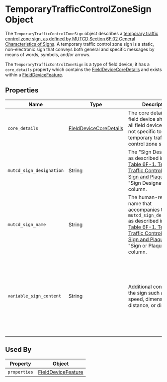 # TemporaryTrafficControlZoneSign Object
The `TemporaryTrafficControlZoneSign` object describes a [temporary traffic control zone sign, as defined by MUTCD Section 6F.02 General Characteristics of Signs](https://mutcd.fhwa.dot.gov/htm/2009/part6/part6f.htm). A temporary traffic control zone sign is a static, non-electronic sign that conveys both general and specific messages by means of words, symbols, and/or arrows.

The `TemporaryTrafficControlZoneSign` is a type of field device; it has a `core_details` property which contains the [FieldDeviceCoreDetails](/spec-content/objects/FieldDeviceCoreDetails.md) and exists within a [FieldDeviceFeature](/spec-content/objects/FieldDeviceFeature.md).

## Properties 
Name | Type | Description | Conformance | Notes
--- | --- | --- | --- | ---
`core_details` | [FieldDeviceCoreDetails](/spec-content/objects/FieldDeviceCoreDetails.md) | The core details of the field device shared by all field devices types, not specific to a temporary traffic control zone sign. | Required | This property appears on all field devices.
`mutcd_sign_designation` | String | The "Sign Designation" as described in [MUTCD Table 6F-1. Temporary Traffic Control Zone Sign and Plaque Sizes](https://mutcd.fhwa.dot.gov/htm/2009/part6/part6f.htm) "Sign Designation" column. | Required |
`mutcd_sign_name` | String | The human-readable name that accompanies the `mutcd_sign_designation` as described in [MUTCD Table 6F-1. Temporary Traffic Control Zone Sign and Plaque Sizes](https://mutcd.fhwa.dot.gov/htm/2009/part6/part6f.htm) "Sign or Plaque" column. | Optional | Values of "XX" in the MUTCD "Sign or Plaque" column should be replaced by the actual value on the sign.
`variable_sign_content` | String | Additional content on the sign such as a speed, dimension, distance, or direction. | Optional | Variable values are often shown in the MUTCD sign name with "XX", such as "Next XX Miles (plaque)" for sign designation `"W7-3aP"`. For example, if `mutcd_sign_designation` is `"W7-3aP"`, `variable_sign_content` of `"5"` would indicate that the sign reads "5 miles.

## Used By
Property | Object
--- | --- 
`properties` | [FieldDeviceFeature](/spec-content/objects/FieldDeviceFeature.md)
